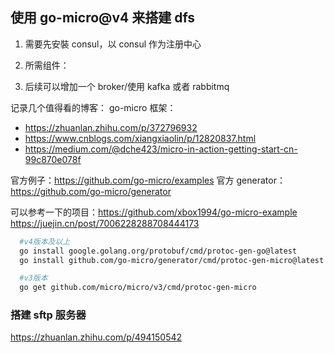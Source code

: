 ## 使用 go-micro@v4 来搭建 dfs

1. 需要先安裝 consul，以 consul 作为注册中心

2. 所需组件：

3. 后续可以增加一个 broker/使用 kafka 或者 rabbitmq

记录几个值得看的博客：
go-micro 框架：

- https://zhuanlan.zhihu.com/p/372796932
- https://www.cnblogs.com/xiangxiaolin/p/12820837.html
- https://medium.com/@dche423/micro-in-action-getting-start-cn-99c870e078f

官方例子：https://github.com/go-micro/examples
官方 generator： https://github.com/go-micro/generator

可以参考一下的项目：https://github.com/xbox1994/go-micro-example
https://juejin.cn/post/7006228288708444173

```bash
  #v4版本及以上
  go install google.golang.org/protobuf/cmd/protoc-gen-go@latest
  go install github.com/go-micro/generator/cmd/protoc-gen-micro@latest

  #v3版本
  go get github.com/micro/micro/v3/cmd/protoc-gen-micro
```

### 搭建 sftp 服务器

https://zhuanlan.zhihu.com/p/494150542

